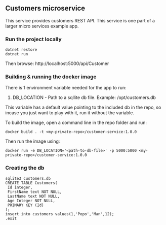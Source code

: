 ## Customers microservice
This service provides customers REST API.
This service is one part of a larger micro services example app.

### Run the project locally
```
dotnet restore
dotnet run
```
Then browse: http://localhost:5000/api/Customer

### Building & running the docker image

There is 1 environment variable needed for the app to run:
1. DB_LOCATION - Path to a sqllite db file. Example: /opt/customers.db

This variable has a default value pointing to the included db in the repo,
so incase you just want to play with it, run it without the variable.

To build the image, open a command line in the repo folder and run:
```
docker build . -t <my-private-repo>/customer-service:1.0.0
```

Then run the image using:
```
docker run -e DB_LOCATION='<path-to-db-file>' -p 5000:5000 <my-private-repo>/customer-service:1.0.0
```

### Creating the db
```
sqlite3 customers.db
CREATE TABLE Customers(
 Id integer,
 FirstName text NOT NULL,
 LastName text NOT NULL,
 Age Integer NOT NULL,
 PRIMARY KEY (Id)
);
insert into customers values(1,'Popo','Man',12);
.exit
```
